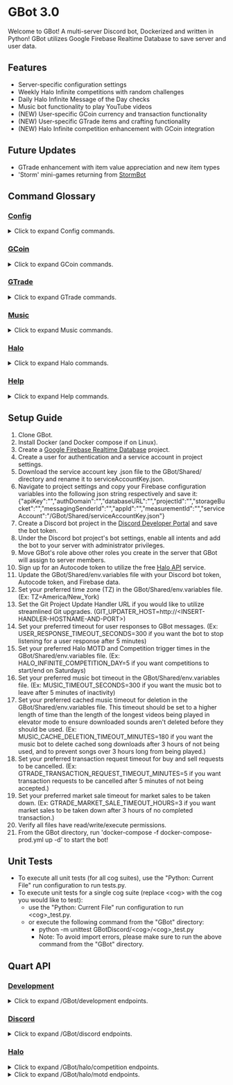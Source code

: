 # GBot 3.0
Welcome to GBot! A multi-server Discord bot, Dockerized and written in Python! GBot utilizes Google Firebase Realtime Database to save server and user data.

## Features
- Server-specific configuration settings
- Weekly Halo Infinite competitions with random challenges
- Daily Halo Infinite Message of the Day checks
- Music bot functionality to play YouTube videos
- (NEW) User-specific GCoin currency and transaction functionality
- (NEW) User-specific GTrade items and crafting functionality
- (NEW) Halo Infinite competition enhancement with GCoin integration

## Future Updates
- GTrade enhancement with item value appreciation and new item types
- 'Storm' mini-games returning from [StormBot](https://github.com/cgoulart35/StormBot)

## Command Glossary

### <ins>Config</ins>
<details>
<summary>Click to expand Config commands.</summary>

  *   <details>
      <summary>.channel</summary>

      *  Description:
         * `Set the channel for a specific GBot feature in this server. (admin only)`
      *  Syntax:
         * `.channel <channelType> <channel>`
         * `channelType options are: admin, halo-motd, halo-competition`
      *  Example:
         * `.channel halo-competition #🏆halo-weekly-scores`
      </details>

  *   <details>
      <summary>.config</summary>

      *  Description:
         * `Shows the server's current GBot configuration. (admin only)`
      *  Syntax:
         * `.config`
      *  Example:
         * `.config`
      </details>

  *   <details>
      <summary>.prefix</summary>

      *  Description:
         * `Set the prefix for all GBot commands used in this server. (admin only)`
      *  Syntax:
         * `.prefix <prefix>`
      *  Example:
         * `.prefix .`
      </details>

  *   <details>
      <summary>.role</summary>

      *  Description:
         * `Set the role for a specific GBot feature in this server. (admin only)`
      *  Syntax:
         * `.role <roleType> <role>`
         * `roleType options are: admin, halo-recent-win, halo-most-wins`
      *  Example:
         * `.role halo-recent-win @🛰️🛡️Spartan`
      </details>

  *   <details>
      <summary>.toggle</summary>

      *  Description:
         * `Turn on/off all functionality for a GBot feature in this server. (admin only)`
      *  Syntax:
         * `.toggle <featureType>`
         * `featureType options are: gcoin, gtrade, halo, music`
      *  Example:
         * `.toggle halo`
      </details>
</details>
  
### <ins>GCoin</ins>
<details>
<summary>Click to expand GCoin commands.</summary>
  
  *   <details>
      <summary>.history</summary>

      *  Description:
         * `Show your transaction history, or another user's transaction history in this server. Admin role needed to show other user's history. (admin optional)`
      *  Syntax:
         * `.[history|hs] [user]`
      *  Example:
         * `.hs`
         * `.hs @MasterChief`
      </details>
  
  *   <details>
      <summary>.send</summary>

      *  Description:
         * `Send GCoin to another user in this server.`
      *  Syntax:
         * `.[send|sd] <user> <amount>`
      *  Example:
         * `.sd @MasterChief 2.50`
      </details>
  
  *   <details>
      <summary>.wallet</summary>

      *  Description:
         * `Show your wallet, or another user's wallet in this server.`
      *  Syntax:
         * `.[wallet|w] [user]`
      *  Example:
         * `.w`
         * `.w @MasterChief`
      </details>
  
  *   <details>
      <summary>.wallets</summary>

      *  Description:
         * `Show wallets of all users in this server.`
      *  Syntax:
         * `.[wallets|ws]`
      *  Example:
         * `.ws`
      </details>
</details>

### <ins>GTrade</ins>
<details>
<summary>Click to expand GTrade commands.</summary>

  *   <details>
      <summary>.buy</summary>

      *  Description:
         * `Buy another user's item for sale in the discord server. Create a request to buy from a user, complete a user's pending sell request, or buy an item for sale in the server's market.`
      *  Syntax:
         * `.[buy|b] <item> <user>`
      *  Example:
         * `.b "gravity hammer" @MasterChief`
         * `.buy shield @MasterChief`
      </details>
  
  *   <details>
      <summary>.craft</summary>

      *  Description:
         * `Craft items to show off and trade. Surround name with double quotes if multiple words.`
      *  Syntax:
         * `.[craft|cr] <name> <value> <type>`
         * `type options are: image`
      *  Example:
         * `.cr "gravity hammer" 6.75 image`
         * `.craft shield 6.75 image`
      </details>
  
  *   <details>
      <summary>.destroy</summary>

      *  Description:
         * `Destroy an item in your inventory.`
      *  Syntax:
         * `.[destroy|d] <item>`
      *  Example:
         * `.d "gravity hammer"`
         * `.destroy shield`
      </details>
  
  *   <details>
      <summary>.item</summary>

      *  Description:
         * `Show off an item in your inventory.`
      *  Syntax:
         * `.[item|i] <item>`
      *  Example:
         * `.i "gravity hammer"`
         * `.item shield`
      </details>
  
  *   <details>
      <summary>.items</summary>

      *  Description:
         * `List all items in your inventory, or another user's inventory in this server.`
      *  Syntax:
         * `.[items|is] [user]`
      *  Example:
         * `.is @MasterChief`
      </details>
  
  *   <details>
      <summary>.market</summary>

      *  Description:
         * `Show all market items for sale and personal trade requests in the discord server.`
      *  Syntax:
         * `.[market|m]`
      *  Example:
         * `.m`
      </details>
  
  *   <details>
      <summary>.rename</summary>

      *  Description:
         * `Rename an item in your inventory.`
      *  Syntax:
         * `.[rename|rn] <item> <name>`
      *  Example:
         * `.rn "gravity hammer" gravityHammer`
         * `.rename shield "my shield"`
      </details>
  
  *   <details>
      <summary>.sell</summary>

      *  Description:
         * `Sell an item to another user in this discord server. Create a request to sell to a user, complete a user's pending buy request, or place an item for sale in the server's market.`
      *  Syntax:
         * `.[sell|sl] <item> [user]`
      *  Example:
         * `.sl gravityHammer @MasterChief`
         * `.sell "my shield"`
      </details>
</details>  
  
### <ins>Music</ins>
<details>
<summary>Click to expand Music commands.</summary>

  *   <details>
      <summary>.elevator</summary>

      *  Description:
         * `Toggle elevator mode to keep the last played sound on repeat.`
      *  Syntax:
         * `.[elevator|e]`
      *  Example:
         * `.e`
      </details>
  
  *   <details>
      <summary>.pause</summary>

      *  Description:
         * `Pauses the current sound being played.`
      *  Syntax:
         * `.[pause|pa|ps] `
      *  Example:
         * `.ps`
      </details>
  
  *   <details>
      <summary>.play</summary>

      *  Description:
         * `Play videos/music downloaded from YouTube. No playlists or livestreams.`
      *  Syntax:
         * `.[play|p|pl] [args...]`
      *  Example:
         * `.p halo theme song`
         * `.pl https://youtu.be/dQw4w9WgXcQ`
      </details>
  
  *   <details>
      <summary>.queue</summary>

      *  Description:
         * `Displays the current sounds in queue.`
      *  Syntax:
         * `.[queue|q]`
      *  Example:
         * `.q`
      </details>
  
  *   <details>
      <summary>.resume</summary>

      *  Description:
         * `Resumes the current sound being played.`
      *  Syntax:
         * `.[resume|r]`
      *  Example:
         * `.r`
      </details>
  
  *   <details>
      <summary>.skip</summary>

      *  Description:
         * `Skips the current sound being played.`
      *  Syntax:
         * `.[skip|s|sk]`
      *  Example:
         * `.s`
      </details>
  
  *   <details>
      <summary>.stop</summary>

      *  Description:
         * `Stops the bot from playing sounds and clears the queue.`
      *  Syntax:
         * `.[stop|st] `
      *  Example:
         * `.sk`
      </details>
</details>
  
### <ins>Halo</ins>
<details>
<summary>Click to expand Halo commands.</summary>

  *   <details>
      <summary>.halo</summary>

      *  Description:
         * `Participate in or leave the weekly GBot Halo competition. (admin optional)`
      *  Syntax:
         * `.[halo|h] [action] [user]`
         * `action options are: <gamertag>, rm`
      *  Example:
         * `.h XboxGamerTag`
         * `.h rm`
         * `.halo XboxGamerTag @MasterChief`
         * `.halo rm @MasterChief`
      </details>
</details>
  
### <ins>Help</ins>
<details>
<summary>Click to expand Help commands.</summary>

  *   <details>
      <summary>.help</summary>

      *  Description:
         * `Type .help command for more info on a command. You can also type .help category for more info on a category.`
      *  Syntax:
         * `.help [command]`
      *  Example:
         * `.help`
         * `.help GTrade`
         * `.help cr`
      </details>
</details>

## Setup Guide
1. Clone GBot.
2. Install Docker (and Docker compose if on Linux).
3. Create a [Google Firebase Realtime Database](https://console.firebase.google.com/) project.
4. Create a user for authentication and a service account in project settings.
5. Download the service account key .json file to the GBot/Shared/ directory and rename it to serviceAccountKey.json.
6. Navigate to project settings and copy your Firebase configuration variables into the following json string respectively and save it:
{"apiKey":"","authDomain":"","databaseURL":"","projectId":"","storageBucket":"","messagingSenderId":"","appId":"","measurementId":"","serviceAccount":"/GBot/Shared/serviceAccountKey.json"}
7. Create a Discord bot project in the [Discord Developer Portal](https://discord.com/developers/applications) and save the bot token.
8. Under the Discord bot project's bot settings, enable all intents and add the bot to your server with administrator privileges.
9. Move GBot's role above other roles you create in the server that GBot will assign to server members.
10. Sign up for an Autocode token to utilize the free [Halo API](https://autocode.com/lib/halo/infinite/) service.
11. Update the GBot/Shared/env.variables file with your Discord bot token, Autocode token, and Firebase data.
12. Set your preferred time zone (TZ) in the GBot/Shared/env.variables file. (Ex: TZ=America/New_York)
13. Set the Git Project Update Handler URL if you would like to utilize streamlined Git upgrades. (GIT_UPDATER_HOST=http://\<INSERT-HANDLER-HOSTNAME-AND-PORT\>)
14. Set your preferred timeout for user responses to GBot messages. (Ex: USER_RESPONSE_TIMEOUT_SECONDS=300 if you want the bot to stop listening for a user response after 5 minutes)
15. Set your preferred Halo MOTD and Competition trigger times in the GBot/Shared/env.variables file. (Ex: HALO_INFINITE_COMPETITION_DAY=5 if you want competitions to start/end on Saturdays)
16. Set your preferred music bot timeout in the GBot/Shared/env.variables file. (Ex: MUSIC_TIMEOUT_SECONDS=300 if you want the music bot to leave after 5 minutes of inactivity)
17. Set your preferred cached music timeout for deletion in the GBot/Shared/env.variables file. This timeout should be set to a higher length of time than the length of the longest videos being played in elevator mode to ensure downloaded sounds aren't deleted before they should be used. (Ex: MUSIC_CACHE_DELETION_TIMEOUT_MINUTES=180 if you want the music bot to delete cached song downloads after 3 hours of not being used, and to prevent songs over 3 hours long from being played.)
18. Set your preferred transaction request timeout for buy and sell requests to be cancelled. (Ex: GTRADE_TRANSACTION_REQUEST_TIMEOUT_MINUTES=5 if you want transaction requests to be cancelled after 5 minutes of not being accepted.)
19. Set your preferred market sale timeout for market sales to be taken down. (Ex: GTRADE_MARKET_SALE_TIMEOUT_HOURS=3 if you want market sales to be taken down after 3 hours of no completed transaction.)
20. Verify all files have read/write/execute permissions.
21. From the GBot directory, run 'docker-compose -f docker-compose-prod.yml up -d' to start the bot!

 ## Unit Tests
 * To execute all unit tests (for all cog suites), use the "Python: Current File" run configuration to run tests.py.
 * To execute unit tests for a single cog suite (replace \<cog\> with the cog you would like to test):
   * use the "Python: Current File" run configuration to run \<cog\>_test.py.
   * or execute the following command from the "GBot" directory:
      * python -m unittest GBotDiscord/\<cog\>/\<cog\>_test.py
      * Note: To avoid import errors, please make sure to run the above command from the "GBot" directory.

## Quart API

### <ins>Development</ins>
<details>
<summary>Click to expand /GBot/development endpoints.</summary>

  *   <details>
      <summary>GET</summary>

      *  Description:
         * `Returns available options to be used in POST request.`
      *  Syntax:
         * `GET - http://localhost:5004/GBot/development`
      *  Response:
         * `{"options":{"action":["doRebuildLatest"]},"postBodyTemplate":{"action":"doRebuildLatest"}}`
      </details>

  *   <details>
      <summary>POST</summary>

      *  Description:
         * `Use development features.`
      *  Syntax:
         * `POST - http://localhost:5004/GBot/development`
      *  Body:
         * `{"action":"doRebuildLatest"}`
      *  Response:
         * `{"action": "doRebuildLatest", "status": "success", "message": "<shows Git changes made>"}`
      </details>
</details>

### <ins>Discord</ins>
<details>
<summary>Click to expand /GBot/discord endpoints.</summary>

  *   <details>
      <summary>GET</summary>

      *  Description:
         * `Returns available options to be used in POST request.`
      *  Syntax:
         * `GET - http://localhost:5004/GBot/discord`
      *  Response:
         * `{"options":{"action":[{"name":"leaveGuild","serverId":"012345678910111213"},{"name":"sendMessage","message":"Hello world!","channelId":"012345678910111213","optionalMessageIdForReply":"012345678910111213"}]},"postBodyTemplate":{"action":{"name":"sendMessage","message":"Hello world!","channelId":"012345678910111213","optionalMessageIdForReply":"012345678910111213"}}}`
      </details>

  *   <details>
      <summary>POST</summary>

      *  Description:
         * `Use Discord features.`
      *  Syntax:
         * `POST - http://localhost:5004/GBot/discord`
      *  Body:
         * `{"action":{"name":"sendMessage","message":"Hello world!","channelId":"012345678910111213","optionalMessageIdForReply":"012345678910111213"}}`
      *  Response:
         * `{"action": "sendMessage", "status": "success"}`
      </details>
</details>

### <ins>Halo</ins>
<details>
<summary>Click to expand /GBot/halo/competition endpoints.</summary>

  *   <details>
      <summary>GET</summary>

      *  Description:
         * `Returns available options to be used in POST request.`
      *  Syntax:
         * `GET - http://localhost:5004/GBot/halo/competition`
      *  Response:
         * `{"options":{"serverId":["012345678910111213","all"],"startCompetition":[true,false]},"postBodyTemplate":{"serverId":"012345678910111213","startCompetition":false}}`
      </details>

  *   <details>
      <summary>POST</summary>

      *  Description:
         * `Trigger Halo competition status update for individual or all servers.`
      *  Syntax:
         * `POST - http://localhost:5004/GBot/halo/competition`
      *  Body:
         * `{"serverId":"012345678910111213","startCompetition":false}`
      *  Response:
         * `{"action": "haloPlayerStatsGetRequests(012345678910111213, False)", "status": "success"}`
      </details>
</details>
<details>
<summary>Click to expand /GBot/halo/motd endpoints.</summary>

  *   <details>
      <summary>GET</summary>

      *  Description:
         * `Returns available options to be used in POST request.`
      *  Syntax:
         * `GET - http://localhost:5004/GBot/halo/motd`
      *  Response:
         * `{"options":{"serverId":["012345678910111213","all"]},"postBodyTemplate":{"serverId":"012345678910111213"}}`
      </details>

  *   <details>
      <summary>POST</summary>

      *  Description:
         * `Trigger Halo MOTD update for individual or all servers.`
      *  Syntax:
         * `POST - http://localhost:5004/GBot/halo/motd`
      *  Body:
         * `{"serverId":"all"}`
      *  Response:
         * `{"action": "haloMotdGetRequest(all)", "status": "success"}`
      </details>
</details>